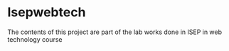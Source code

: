 # Isepwebtech
The contents of this project are part of the lab works done in ISEP in web technology course

